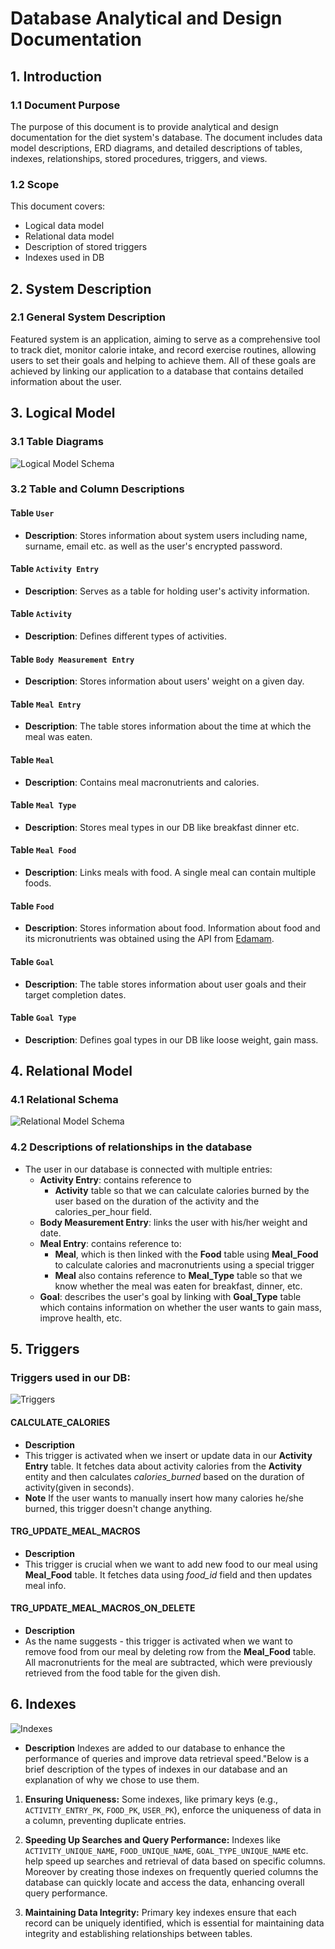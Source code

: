# Database Analytical and Design Documentation

## 1. Introduction

### 1.1 Document Purpose
The purpose of this document is to provide analytical and design documentation for the diet system's database. The document includes data model descriptions, ERD diagrams, and detailed descriptions of tables, indexes, relationships, stored procedures, triggers, and views.

### 1.2 Scope
This document covers:
- Logical data model
- Relational data model
- Description of stored triggers
- Indexes used in DB

## 2. System Description

### 2.1 General System Description
Featured system is an application, aiming to serve as a comprehensive tool to track diet, monitor calorie intake, and record exercise routines, allowing users to set their goals and helping to achieve them. All of these goals are achieved by linking our application to a database that contains detailed information about the user.

## 3. Logical Model

### 3.1 Table Diagrams
![Logical Model Schema](logical_schema_src.png)

### 3.2 Table and Column Descriptions

#### Table `User`
- **Description**: Stores information about system users including name, surname, email etc. as well as the user's encrypted password.

#### Table `Activity Entry`
- **Description**: Serves as a table for holding user's activity information.

#### Table `Activity`
- **Description**: Defines different types of activities.

#### Table `Body Measurement Entry`
- **Description**: Stores information about users' weight on a given day.

#### Table `Meal Entry`
- **Description**: The table stores information about the time at which the meal was eaten.

#### Table `Meal`
- **Description**: Contains meal macronutrients and calories.

#### Table `Meal Type`
- **Description**: Stores meal types in our DB like breakfast dinner etc.

#### Table `Meal Food`
- **Description**: Links meals with food. A single meal can contain multiple foods.

#### Table `Food`
- **Description**: Stores information about food. Information about food and its micronutrients was obtained using the API from [Edamam](https://www.edamam.com/).

#### Table `Goal`
- **Description**: The table stores information about user goals and their target completion dates.

#### Table `Goal Type`
- **Description**: Defines goal types in our DB like loose weight, gain mass.


## 4. Relational Model

### 4.1 Relational Schema
![Relational Model Schema](relational_schema_src.png)

### 4.2 Descriptions of relationships in the database
- The user in our database is connected with multiple entries:
    - **Activity Entry**: contains reference to
        - **Activity** table so that we can calculate calories burned by the user based on the duration of the activity and the calories_per_hour field.
    - **Body Measurement Entry**: links the user with his/her weight and date.
    - **Meal Entry**: contains reference to:
        - **Meal**, which is then linked with the **Food** table using **Meal_Food** to calculate calories and macronutrients using a special trigger
        - **Meal** also contains reference to **Meal_Type** table so that we know whether the meal was eaten for breakfast, dinner, etc.
    - **Goal**: describes the user's goal by linking with **Goal_Type** table which contains information on whether the user wants to gain mass, improve health, etc.



## 5. Triggers
### Triggers used in our DB:
![Triggers](triggers.png)


#### CALCULATE_CALORIES
- **Description**
- This trigger is activated when we insert or update data in our **Activity Entry** table. It fetches data about activity calories from the **Activity** entity and then calculates *calories_burned* based on the duration of activity(given in seconds).
- **Note**
If the user wants to manually insert how many calories he/she burned, this trigger doesn't change anything.

#### TRG_UPDATE_MEAL_MACROS
- **Description**
- This trigger is crucial when we want to add new food to our meal using **Meal_Food** table. It fetches data using *food_id* field and then updates meal info.

#### TRG_UPDATE_MEAL_MACROS_ON_DELETE
- **Description**
- As the name suggests - this trigger is activated when we want to remove food from our meal by deleting row from the **Meal_Food** table. All macronutrients for the meal are subtracted, which were previously retrieved from the food table for the given dish.

## 6. Indexes
![Indexes](indexes.png)

- **Description**
Indexes are added to our database to enhance the performance of queries and improve data retrieval speed."Below is a brief description of the types of indexes in our database and an explanation of why we chose to use them.

1. **Ensuring Uniqueness:** Some indexes, like primary keys (e.g., `ACTIVITY_ENTRY_PK`, `FOOD_PK`, `USER_PK`), enforce the uniqueness of data in a column, preventing duplicate entries.

2. **Speeding Up Searches and Query Performance:** Indexes like `ACTIVITY_UNIQUE_NAME`, `FOOD_UNIQUE_NAME`, `GOAL_TYPE_UNIQUE_NAME` etc. help speed up searches and retrieval of data based on specific columns. Moreover by creating those indexes on frequently queried columns the database can quickly locate and access the data, enhancing overall query performance.

3. **Maintaining Data Integrity:** Primary key indexes ensure that each record can be uniquely identified, which is essential for maintaining data integrity and establishing relationships between tables.

